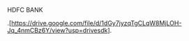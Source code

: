 HDFC BANK


.[https://drive.google.com/file/d/1dGy7jyzqTgCLqW8MjLOH-Jq_4nmCBz6Y/view?usp=drivesdk].
